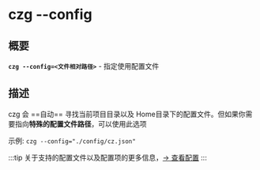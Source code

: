 # czg --config

## 概要

**`czg --config=<文件相对路径>`** - 指定使用配置文件

## 描述

czg 会 ==自动== 寻找当前项目目录以及 Home目录下的配置文件。但如果你需要指向**特殊的配置文件路径**，可以使用此选项

示例: `czg --config="./config/cz.json"`

:::tip
关于支持的配置文件以及配置项的更多信息，[→ 查看配置](/zh/config/)
:::
